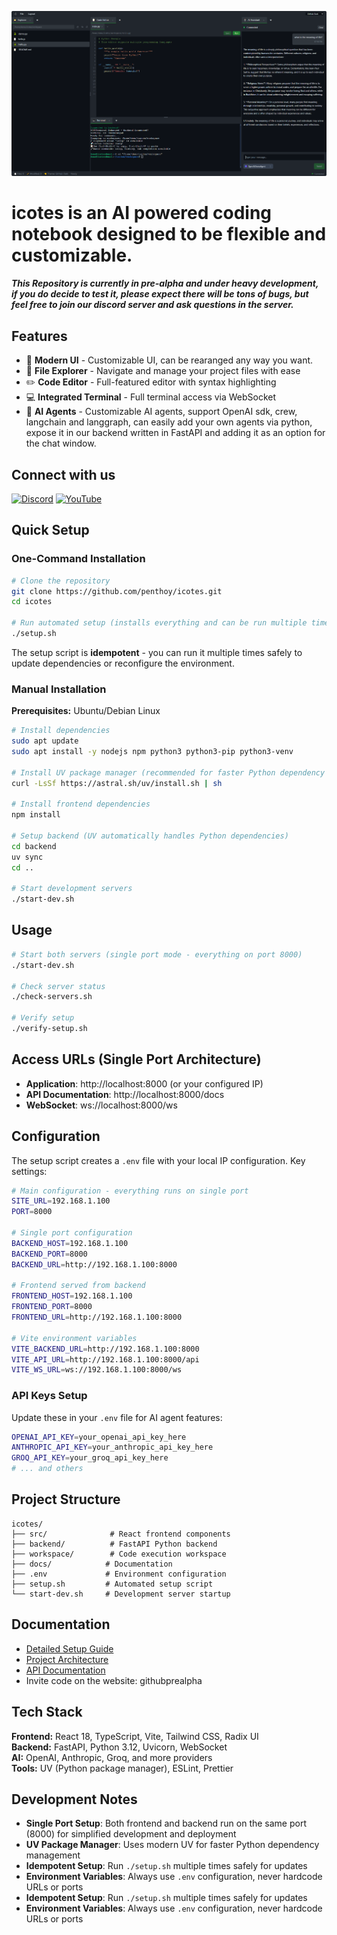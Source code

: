 ![icotes Code Editor](public/screenshot.png)
# icotes is an AI powered coding notebook designed to be flexible and customizable.

##### This Repository is currently in pre-alpha and under heavy development, if you do decide to test it, please expect there will be tons of bugs, but feel free to join our discord server and ask questions in the server.

## Features

- 🎨 **Modern UI** - Customizable UI, can be rearanged any way you want.
- 📁 **File Explorer** - Navigate and manage your project files with ease
- ✏️ **Code Editor** - Full-featured editor with syntax highlighting
- 💻 **Integrated Terminal** - Full terminal access via WebSocket
- 🤖 **AI Agents** - Customizable AI agents, support OpenAI sdk, crew, langchain and langgraph, can easily add your own agents via python, expose it in our backend written  in FastAPI and adding it as an option for the chat window.

## Connect with us

[![Discord](https://img.shields.io/badge/Discord-5865F2?style=for-the-badge&logo=discord&logoColor=white)](https://discord.com/invite/f9vT36nV7z)
[![YouTube](https://img.shields.io/badge/YouTube-FF0000?style=for-the-badge&logo=youtube&logoColor=white)](https://www.youtube.com/@icotes)

## Quick Setup

### One-Command Installation

```bash
# Clone the repository
git clone https://github.com/penthoy/icotes.git
cd icotes

# Run automated setup (installs everything and can be run multiple times for updates)
./setup.sh
```

The setup script is **idempotent** - you can run it multiple times safely to update dependencies or reconfigure the environment.

### Manual Installation

**Prerequisites:** Ubuntu/Debian Linux

```bash
# Install dependencies
sudo apt update
sudo apt install -y nodejs npm python3 python3-pip python3-venv

# Install UV package manager (recommended for faster Python dependency management)
curl -LsSf https://astral.sh/uv/install.sh | sh

# Install frontend dependencies
npm install

# Setup backend (UV automatically handles Python dependencies)
cd backend
uv sync
cd ..

# Start development servers
./start-dev.sh
```

## Usage

```bash
# Start both servers (single port mode - everything on port 8000)
./start-dev.sh

# Check server status
./check-servers.sh

# Verify setup
./verify-setup.sh
```

## Access URLs (Single Port Architecture)

- **Application**: http://localhost:8000 (or your configured IP)
- **API Documentation**: http://localhost:8000/docs
- **WebSocket**: ws://localhost:8000/ws

## Configuration

The setup script creates a `.env` file with your local IP configuration. Key settings:

```bash
# Main configuration - everything runs on single port
SITE_URL=192.168.1.100
PORT=8000

# Single port configuration
BACKEND_HOST=192.168.1.100
BACKEND_PORT=8000
BACKEND_URL=http://192.168.1.100:8000

# Frontend served from backend
FRONTEND_HOST=192.168.1.100
FRONTEND_PORT=8000
FRONTEND_URL=http://192.168.1.100:8000

# Vite environment variables
VITE_BACKEND_URL=http://192.168.1.100:8000
VITE_API_URL=http://192.168.1.100:8000/api
VITE_WS_URL=ws://192.168.1.100:8000/ws
```

### API Keys Setup

Update these in your `.env` file for AI agent features:

```bash
OPENAI_API_KEY=your_openai_api_key_here
ANTHROPIC_API_KEY=your_anthropic_api_key_here
GROQ_API_KEY=your_groq_api_key_here
# ... and others
```

## Project Structure

```
icotes/
├── src/              # React frontend components
├── backend/          # FastAPI Python backend
├── workspace/        # Code execution workspace
├── docs/            # Documentation
├── .env             # Environment configuration
├── setup.sh         # Automated setup script
└── start-dev.sh     # Development server startup
```

## Documentation

- [Detailed Setup Guide](docs/SETUP.md)
- [Project Architecture](docs/architecture.md)
- [API Documentation](docs/)
- Invite code on the website: githubprealpha
## Tech Stack

**Frontend:** React 18, TypeScript, Vite, Tailwind CSS, Radix UI  
**Backend:** FastAPI, Python 3.12, Uvicorn, WebSocket  
**AI:** OpenAI, Anthropic, Groq, and more providers  
**Tools:** UV (Python package manager), ESLint, Prettier

## Development Notes

- **Single Port Setup**: Both frontend and backend run on the same port (8000) for simplified development and deployment
- **UV Package Manager**: Uses modern UV for faster Python dependency management
- **Idempotent Setup**: Run `./setup.sh` multiple times safely for updates
- **Environment Variables**: Always use `.env` configuration, never hardcode URLs or ports
- **Idempotent Setup**: Run `./setup.sh` multiple times safely for updates
- **Environment Variables**: Always use `.env` configuration, never hardcode URLs or ports
